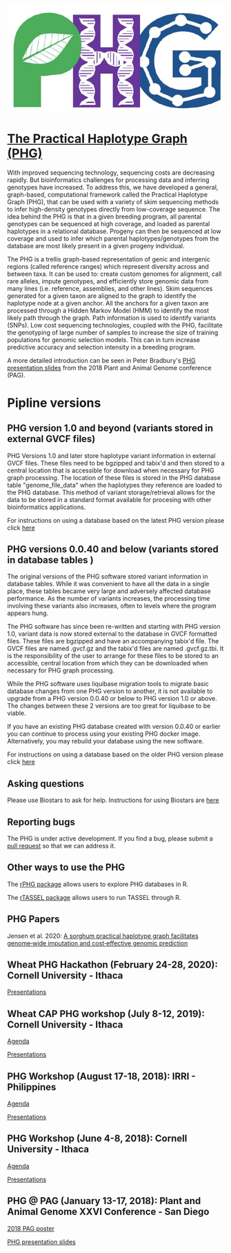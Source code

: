 ![PHGlogo.png](images/PHGlogo.png)

# [The Practical Haplotype Graph (PHG)](https://drive.google.com/open?id=1oavzrgqaA_FWKK077uAVQdDgGb683W_y)

With improved sequencing technology, sequencing costs are decreasing rapidly. But bioinformatics challenges for processing data and inferring genotypes have increased. To address this, we have developed a general, graph-based, computational framework called the Practical Haplotype Graph (PHG), that can be used with a variety of skim sequencing methods to infer high-density genotypes directly from low-coverage sequence. The idea behind the PHG is that in a given breeding program, all parental genotypes can be sequenced at high coverage, and loaded as parental haplotypes in a relational database. Progeny can then be sequenced at low coverage and used to infer which parental haplotypes/genotypes from the database are most likely present in a given progeny individual. 

The PHG is a trellis graph-based representation of genic and intergenic regions (called reference ranges) which represent diversity across and between taxa.  It can be used to: create custom genomes for alignment, call rare alleles, impute genotypes, and efficiently store genomic data from many lines (i.e. reference, assemblies, and other lines). Skim sequences generated for a given taxon are aligned to the graph to identify the haplotype node at a given anchor. All the anchors for a given taxon are processed through a Hidden Markov Model (HMM) to identify the most likely path through the graph. Path information is used to identify variants (SNPs). Low cost sequencing technologies, coupled with the PHG, facilitate the genotyping of large number of samples to increase the size of training populations for genomic selection models. This can in turn increase predictive accuracy and selection intensity in a breeding program.

A more detailed introduction can be seen in Peter Bradbury's [PHG presentation slides](Pipeline_version1/PAG_Bradbury_PHG_ver3.pdf) from the 2018 Plant and Animal Genome conference (PAG).

# Pipline versions

## PHG version 1.0 and beyond (variants stored in external GVCF files)

PHG Versions 1.0 and later store haplotype variant information in external GVCF files.  These files need to be bgzipped and tabix'd and then stored to a central location that is accessible for download when necessary for PHG graph processing.  The location of these files is stored in the PHG database table "genome_file_data" when the haplotypes they reference are loaded to the PHG database.  This method of variant storage/retrieval allows for the data to be stored in a standard format available for procesing with other bioinformatics applications.

For instructions on using a database based on the latest PHG version please click [here](https://bitbucket.org/bucklerlab/practicalhaplotypegraph/wiki/Home_variantsInGVCFFiles)

## PHG versions 0.0.40 and below (variants stored in database tables )

The original versions of the PHG software stored variant information in database tables.  While it was convenient to have all the data in a single place, these tables became very large and adversely affected database performance. As the number of variants increases, the processing time involving these variants also increases, often to levels where the program appears hung.  

The PHG software has since been re-written and starting with PHG version 1.0, variant data is now stored external to the database in GVCF formatted files.  These files are bgzipped and have an accompanying tabix'd file. The GVCF files are named <myname>.gvcf.gz and the tabix'd files are named <myname>.gvcf.gz.tbi.  It is the responsibility of the user to arrange for these files to be stored to an accessible, central location from which they can be downloaded when necessary for PHG graph processing.

While the PHG software uses liquibase migration tools to migrate basic database changes from one PHG version to another, it is not available to upgrade from a PHG version 0.0.40 or below to PHG version 1.0 or above. The changes between these 2 versions are too great for liquibase to be viable. 

If you have an existing PHG database created with version 0.0.40 or earlier you can continue to process using your existing PHG docker image.  Alternatively, you may rebuild your database using the new software. 

For instructions on using a database based on the older PHG version please click [here](https://bitbucket.org/bucklerlab/practicalhaplotypegraph/wiki/Home_variantTables) 



## Asking questions

Please use Biostars to ask for help. Instructions for using Biostars are [here](UserInstructions/help_biostars.md)

## Reporting bugs

The PHG is under active development. If you find a bug, please submit a [pull request](https://bitbucket.org/bucklerlab/phg-pipeline/pull-requests/) so that we can address it.

## Other ways to use the PHG

The [rPHG package](https://bitbucket.org/bucklerlab/rphg/wiki/Home) allows users to explore PHG databases in R.

The [rTASSEL package](https://bitbucket.org/bucklerlab/rtassel/wiki/Home) allows users to run TASSEL through R.

## PHG Papers

Jensen et al. 2020: [A sorghum practical haplotype graph facilitates genome‐wide imputation and cost‐effective genomic prediction](https://acsess.onlinelibrary.wiley.com/doi/full/10.1.02/tpg2.20009)

## Wheat PHG Hackathon (February 24-28, 2020): Cornell University - Ithaca

[Presentations](https://docs.google.com/presentation/d/1ypNrhVVufXNz2k6ksiQ5n1XgLJUPcTvnB-JPlR93JDs/edit#slide=id.p)

## Wheat CAP PHG workshop (July 8-12, 2019): Cornell University - Ithaca

[Agenda](https://drive.google.com/file/d/1-X4D00seUVF-ofkygDdRlMKHi4vYotVQ/view?usp=sharing)

[Presentations](https://drive.google.com/drive/folders/17aBkQnkUm5XHUgJITZwTf-NltYOz7C48)

## PHG Workshop (August 17-18, 2018): IRRI - Philippines

[Agenda](https://drive.google.com/file/d/10YIeHtHE0v4EdCg9U1mbhvcT4W6pXL5M/view?usp=sharing)

[Presentations](https://drive.google.com/drive/folders/1rnN1TtjRKvLITvvFDJL7dD0WMSpcIgPQ?usp=sharing)

## PHG Workshop (June 4-8, 2018): Cornell University - Ithaca

[Agenda](https://drive.google.com/file/d/1G7h1eqc_LZ7OV0FU3oOANTYsXyZVij9t/view?usp=sharing)

[Presentations](https://drive.google.com/drive/folders/1egsVyumoZLVkbSdv2TBelKPfID122fcT?usp=sharing)

## PHG @ PAG (January 13-17, 2018): Plant and Animal Genome XXVI Conference - San Diego 

[2018 PAG poster](DockerPipeline/Poster_PAG2018_PR.pdf)

[PHG presentation slides](DockerPipeline/PAG_Bradbury_PHG_ver3.pdf)